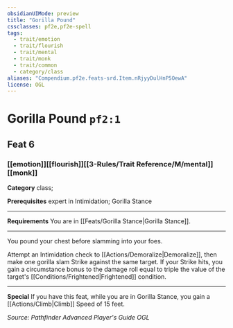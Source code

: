 ```yaml
---
obsidianUIMode: preview
title: "Gorilla Pound"
cssclasses: pf2e,pf2e-spell
tags:
  - trait/emotion
  - trait/flourish
  - trait/mental
  - trait/monk
  - trait/common
  - category/class
aliases: "Compendium.pf2e.feats-srd.Item.nRjyyDulHnP5OewA"
license: OGL
---
```

# Gorilla Pound `pf2:1`
## Feat 6
### [[emotion]][[flourish]][[3-Rules/Trait Reference/M/mental]][[monk]]

**Category** class; 



**Prerequisites** expert in Intimidation; Gorilla Stance
* * *
**Requirements** You are in [[Feats/Gorilla Stance|Gorilla Stance]].

* * *

You pound your chest before slamming into your foes.

Attempt an Intimidation check to [[Actions/Demoralize|Demoralize]], then make one gorilla slam Strike against the same target. If your Strike hits, you gain a circumstance bonus to the damage roll equal to triple the value of the target's [[Conditions/Frightened|Frightened]] condition.

* * *

**Special** If you have this feat, while you are in Gorilla Stance, you gain a [[Actions/Climb|Climb]] Speed of 15 feet.

*Source: Pathfinder Advanced Player's Guide*
*OGL*